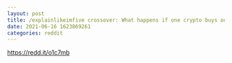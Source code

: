 ```yaml
--- 
layout: post 
title: /explainlikeimfive crossover: What happens if one crypto buys out another? 
date: 2021-06-16 1623869261 
categories: reddit 
--- 
```

https://redd.it/o1c7mb